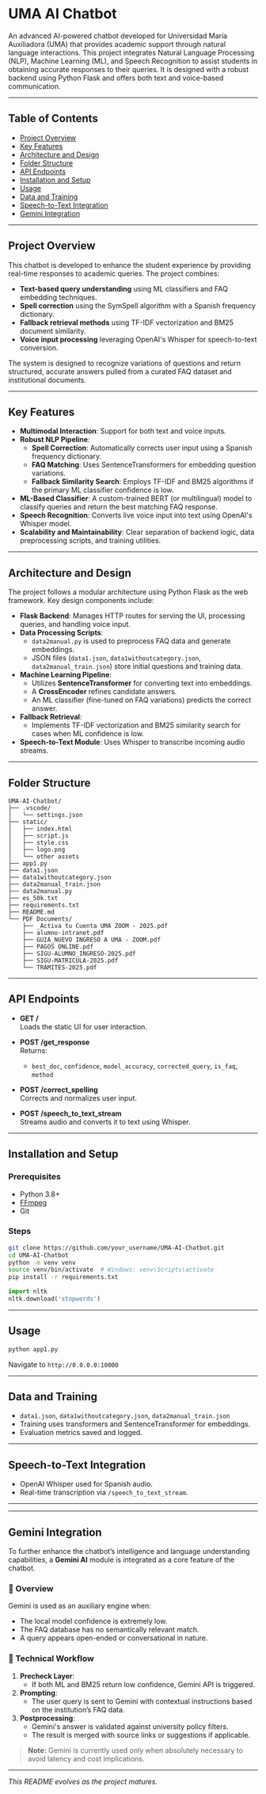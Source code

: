 
# UMA AI Chatbot

An advanced AI-powered chatbot developed for Universidad María Auxiliadora (UMA) that provides academic support through natural language interactions. This project integrates Natural Language Processing (NLP), Machine Learning (ML), and Speech Recognition to assist students in obtaining accurate responses to their queries. It is designed with a robust backend using Python Flask and offers both text and voice-based communication.

---

## Table of Contents

- [Project Overview](#project-overview)
- [Key Features](#key-features)
- [Architecture and Design](#architecture-and-design)
- [Folder Structure](#folder-structure)
- [API Endpoints](#api-endpoints)
- [Installation and Setup](#installation-and-setup)
- [Usage](#usage)
- [Data and Training](#data-and-training)
- [Speech-to-Text Integration](#speech-to-text-integration)
- [Gemini Integration](#gemini-integration)





---

## Project Overview

This chatbot is developed to enhance the student experience by providing real-time responses to academic queries. The project combines:
- **Text-based query understanding** using ML classifiers and FAQ embedding techniques.
- **Spell correction** using the SymSpell algorithm with a Spanish frequency dictionary.
- **Fallback retrieval methods** using TF-IDF vectorization and BM25 document similarity.
- **Voice input processing** leveraging OpenAI's Whisper for speech-to-text conversion.

The system is designed to recognize variations of questions and return structured, accurate answers pulled from a curated FAQ dataset and institutional documents.

---

## Key Features

- **Multimodal Interaction**: Support for both text and voice inputs.
- **Robust NLP Pipeline**:
  - **Spell Correction**: Automatically corrects user input using a Spanish frequency dictionary.
  - **FAQ Matching**: Uses SentenceTransformers for embedding question variations.
  - **Fallback Similarity Search**: Employs TF-IDF and BM25 algorithms if the primary ML classifier confidence is low.
- **ML-Based Classifier**: A custom-trained BERT (or multilingual) model to classify queries and return the best matching FAQ response.
- **Speech Recognition**: Converts live voice input into text using OpenAI's Whisper model.
- **Scalability and Maintainability**: Clear separation of backend logic, data preprocessing scripts, and training utilities.

---

## Architecture and Design

The project follows a modular architecture using Python Flask as the web framework. Key design components include:

- **Flask Backend**: Manages HTTP routes for serving the UI, processing queries, and handling voice input.
- **Data Processing Scripts**: 
  - `data2manual.py` is used to preprocess FAQ data and generate embeddings.
  - JSON files (`data1.json`, `data1withoutcategory.json`, `data2manual_train.json`) store initial questions and training data.
- **Machine Learning Pipeline**:
  - Utilizes **SentenceTransformer** for converting text into embeddings.
  - A **CrossEncoder** refines candidate answers.
  - An ML classifier (fine-tuned on FAQ variations) predicts the correct answer.
- **Fallback Retrieval**:
  - Implements TF-IDF vectorization and BM25 similarity search for cases when ML confidence is low.
- **Speech-to-Text Module**: Uses Whisper to transcribe incoming audio streams.

---

## Folder Structure

```
UMA-AI-Chatbot/
├── .vscode/
│   └── settings.json
├── static/
│   ├── index.html
│   ├── script.js
│   ├── style.css
│   ├── logo.png
│   └── other assets
├── app1.py
├── data1.json
├── data1withoutcategory.json
├── data2manual_train.json
├── data2manual.py
├── es_50k.txt
├── requirements.txt
├── README.md
└── PDF Documents/
    ├── _Activa tu Cuenta UMA ZOOM - 2025.pdf
    ├── alumno-intranet.pdf
    ├── GUIA_NUEVO INGRESO A UMA - ZOOM.pdf
    ├── PAGOS ONLINE.pdf
    ├── SIGU-ALUMNO_INGRESO-2025.pdf
    ├── SIGU-MATRICULA-2025.pdf
    └── TRÁMITES-2025.pdf
```

---

## API Endpoints

- **GET /**  
  Loads the static UI for user interaction.

- **POST /get_response**  
  Returns:
  - `best_doc`, `confidence`, `model_accuracy`, `corrected_query`, `is_faq`, `method`

- **POST /correct_spelling**  
  Corrects and normalizes user input.

- **POST /speech_to_text_stream**  
  Streams audio and converts it to text using Whisper.

---

## Installation and Setup

### Prerequisites

- Python 3.8+
- [FFmpeg](https://ffmpeg.org/)
- Git

### Steps

```bash
git clone https://github.com/your_username/UMA-AI-Chatbot.git
cd UMA-AI-Chatbot
python -m venv venv
source venv/bin/activate  # Windows: venv\Scripts\activate
pip install -r requirements.txt
```

```python
import nltk
nltk.download('stopwords')
```

---

## Usage

```bash
python app1.py
```
Navigate to `http://0.0.0.0:10000`

---

## Data and Training

- `data1.json`, `data1withoutcategory.json`, `data2manual_train.json`
- Training uses transformers and SentenceTransformer for embeddings.
- Evaluation metrics saved and logged.

---

## Speech-to-Text Integration

- OpenAI Whisper used for Spanish audio.
- Real-time transcription via `/speech_to_text_stream`.

---


---


## Gemini Integration

To further enhance the chatbot’s intelligence and language understanding capabilities, a **Gemini AI** module is integrated as a core feature of the chatbot.

### 🔷 Overview

Gemini is used as an auxiliary engine when:
- The local model confidence is extremely low.
- The FAQ database has no semantically relevant match.
- A query appears open-ended or conversational in nature.

### 🔧 Technical Workflow

1. **Precheck Layer**:
   - If both ML and BM25 return low confidence, Gemini API is triggered.
2. **Prompting**:
   - The user query is sent to Gemini with contextual instructions based on the institution’s FAQ data.
3. **Postprocessing**:
   - Gemini's answer is validated against university policy filters.
   - The result is merged with source links or suggestions if applicable.

> **Note:** Gemini is currently used only when absolutely necessary to avoid latency and cost implications.

---







*This README evolves as the project matures.*
